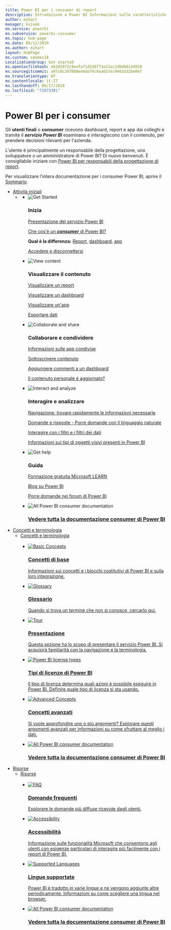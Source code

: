 ```yaml
---
title: Power BI per i consumer di report
description: Introduzione a Power BI Informazioni sulle caratteristiche e le funzionalità di Power BI e sulle potenzialità offerte per i consumer e gli utenti finali di Power BI.
author: mihart
manager: kvivek
ms.service: powerbi
ms.subservice: powerbi-consumer
ms.topic: hub-page
ms.date: 09/11/2019
ms.author: mihart
layout: HubPage
ms.custom: seodec18
LocalizationGroup: Get started
ms.openlocfilehash: d43d1072c9eafa71d336f71e22ac2d6d68144558
ms.sourcegitcommit: a97c0c34f888e44abf4c9aa657ec9463a32be06f
ms.translationtype: HT
ms.contentlocale: it-IT
ms.lasthandoff: 09/17/2019
ms.locfileid: "71073391"
---
```

<div id="main" class="v2">
      <div class="container">
            <h1 class="">Power BI per i consumer</h1>
            <p>Gli <b>utenti finali</b> o <b>consumer</b> ricevono dashboard, report e app dai colleghi e tramite il <b><i>servizio Power BI</i></b> esaminano e interagiscono con il contenuto, per prendere decisioni rilevanti per l'azienda.</p>
            <p>L'utente è principalmente un responsabile della progettazione, uno sviluppatore o un amministratore di Power BI? Di nuovo benvenuti. È consigliabile iniziare con <a href="../power-bi-creator-landing.md">Power BI per responsabili della progettazione di report</a>.</p>
            <p>Per visualizzare l'intera documentazione per i consumer Power BI, aprire il <a href="end-user-consumer.md">Sommario</a>.</p>
            <ul class="pivots">
            <li>
                <a href="#get-started" data-linktype="self-bookmark">Attività iniziali</a>
                <ul id="get-started" class="cardsF">
                    <li>
                        <a data-default="true" href="#getstarted" data-linktype="self-bookmark"></a>
                        <ul id="getstarted" class="cardsF">
                            <li>
                                <div class="cardSize">
                                    <div class="cardPadding">
                                        <div class="card">
                                            <div class="cardImageOuter">
                                                <div class="cardImage">
                                                    <img alt="Get Started" src="media/end-user-consumer/get-started.svg" data-linktype="relative-path">
                                                </div>
                                            </div>
                                            <div class="cardText">
                                                <h3>Inizia</h3>
                                                <p><a href="/power-bi/consumer/end-user-reading-view" data-linktype="absolute-path">Presentazione del servizio Power BI</a></p>
                                                <p><a href="/power-bi/consumer/end-user-consumer" data-linktype="absolute-path">Che cos'è un <b><i>consumer</i></b> di Power BI?</a></p>
                                                <p><b>Qual è la differenza:</b> <a href="/power-bi/consumer/end-user-reports" data-linktype="absolute-path">Report</a>, <a href="/power-bi/consumer/end-user-dashboards" data-linktype="absolute-path">dashboard</a>, <a href="/power-bi/consumer/end-user-apps" data-linktype="absolute-path">app</a></p>
                                                <p><a href="/power-bi/consumer/end-user-sign-in" data-linktype="absolute-path">Accedere e disconnettersi</a></p>
                                            </div>
                                        </div>
                                    </div>
                                </div>
                            </li>
                            <li>
                                <div class="cardSize">
                                    <div class="cardPadding">
                                        <div class="card">
                                            <div class="cardImageOuter">
                                                <div class="cardImage">
                                                    <img alt="View content" src="media/end-user-consumer/view-content.svg" data-linktype="relative-path">
                                                </div>
                                            </div>
                                            <div class="cardText">
                                                <h3>Visualizzare il contenuto</h3>
                                                <p><a href="/power-bi/consumer/end-user-report-open" data-linktype="absolute-path">Visualizzare un report</a></p>
                                                <p><a href="/power-bi/consumer/end-user-dashboard-open" data-linktype="absolute-path">Visualizzare un dashboard</a></p>
                                                <p><a href="/power-bi/consumer/end-user-app-view" data-linktype="absolute-path">Visualizzare un'app</a></p>
                                                <p><a href="/power-bi/consumer/end-user-export" data-linktype="absolute-path">Esportare dati</a>
                                            </div>
                                        </div>
                                    </div>
                                </div>
                            </li>
                            <li>
                                <div class="cardSize">
                                    <div class="cardPadding">
                                        <div class="card">
                                            <div class="cardImageOuter">
                                                <div class="cardImage">
                                                    <img alt="Collaborate and share" src="media/end-user-consumer/collaborate-share.svg" data-linktype="relative-path">
                                                </div>
                                            </div>
                                            <div class="cardText">
                                                <h3>Collaborare e condividere</h3>
                                                <p><a href="/power-bi/consumer/end-user-apps" data-linktype="absolute-path">Informazioni sulle app condivise</a></p>
                                                <p><a href="/power-bi/consumer/end-user-subscribe" data-linktype="absolute-path">Sottoscrivere contenuto</a></p>
                                                <p><a href="/power-bi/consumer/end-user-comment" data-linktype="absolute-path">Aggiungere commenti a un dashboard</a></p>
                                                <p><a href="/power-bi/consumer/end-user-fresh" data-linktype="absolute-path">Il contenuto personale è aggiornato?</a></p>
                                            </div>
                                        </div>
                                    </div>
                                </div>
                            </li>
                            <li>
                                <div class="cardSize">
                                    <div class="cardPadding">
                                        <div class="card">
                                            <div class="cardImageOuter">
                                                <div class="cardImage">
                                                    <img alt="Interact and analyze" src="media/end-user-consumer/interact-analyze.svg" data-linktype="relative-path">
                                                </div>
                                            </div>
                                            <div class="cardText">
                                                <h3>Interagire e analizzare</h3>
                                                <p><a href="/power-bi/consumer/end-user-experience" data-linktype="absolute-path">Navigazione: trovare rapidamente le informazioni necessarie</a></p>
                                                <p><a href="/power-bi/consumer/end-user-q-and-a" data-linktype="absolute-path">Domande e risposte - Porre domande con il linguaggio naturale</a></p>
                                                <p><a href="/power-bi/consumer/end-user-report-filter" data-linktype="absolute-path">Interagire con i filtri e i filtri dei dati</a></p>
                                                <p><a href="/power-bi/consumer/end-user-visual-type" data-linktype="absolute-path">Informazioni sui tipi di oggetti visivi presenti in Power BI</a></p>
                                            </div>
                                        </div>
                                    </div>
                                </div>
                            </li>
                            <li>
                                <div class="cardSize">
                                    <div class="cardPadding">
                                        <div class="card">
                                            <div class="cardImageOuter">
                                                <div class="cardImage">
                                                    <img alt="Get help" src="media/end-user-consumer/get-help.svg" data-linktype="relative-path">
                                                </div>
                                            </div>
                                            <div class="cardText">
                                                <h3>Guida</h3>
                                            <p><a href="https://docs.microsoft.com/en-us/learn/paths/consume-data-with-power-bi/" data-linktype="absolute-path">Formazione gratuita Microsoft LEARN</a></p>
                                                <p><a href="https://powerbi.microsoft.com/blog/" data-linktype="absolute-path">Blog su Power BI</a></p>
                                                <p><a href="http://community.powerbi.com/" data-linktype="absolute-path">Porre domande nei forum di Power BI</a></p>
                                            </div>
                                        </div>
                                    </div>
                                </div>
                            </li>
                            <li>
                                <div class="cardSize">
                                    <div class="cardPadding">
                                        <div class="card">
                                            <div class="cardImageOuter">
                                                <div class="cardImage">
                                                    <img alt="All Power BI consumer documentation" src="media/end-user-consumer/see-all.svg" data-linktype="relative-path">
                                                </div>
                                            </div>
                                            <div class="cardText">
                                                <a href="end-user-consumer.md" data-linktype="absolute-path">
                                                <h3>Vedere tutta la documentazione consumer di Power BI</h3></a>
                                            </div>
                                        </div>
                                    </div>
                                </div>
                            </li>
                        </ul>
                    </li>
                </ul>
            </li>
            <li>
                <a href="#concepts-terminology" data-linktype="self-bookmark"> Concetti e terminologia </a>
                <ul id="concepts-terminology">
                    <li>
                        <a href="#conceptsterminology" data-linktype="self-bookmark"> Concetti e terminologia</a>
                        <ul id="conceptsterminology" class="cardsC">
                            <br>
                            <li>
                                <a href="/power-bi/consumer/End-user-basic-concepts" data-linktype="absolute-path">
                                    <div class="cardSize">
                                        <div class="cardPadding">
                                            <div class="card">
                                                <div class="cardImageOuter">
                                                    <div class="cardImage bgdAccent1">
                                                        <img src="media/end-user-consumer/basic-concepts.svg" alt="Basic Concepts" data-linktype="relative-path">
                                                    </div>
                                                </div>
                                                <div class="cardText">
                                                    <h3>Concetti di base</h3>
                                                    <p>Informazioni sui concetti e i blocchi costitutivi di Power BI e sulla loro integrazione.</p>
                                                </div>
                                            </div>
                                        </div>
                                    </div>
                                </a>
                            </li>
                            <li>
                                <a href="/power-bi/consumer/End-user-glossary" data-linktype="absolute-path">
                                    <div class="cardSize">
                                        <div class="cardPadding">
                                            <div class="card">
                                                <div class="cardImageOuter">
                                                    <div class="cardImage bgdAccent1">
                                                        <img src="media/end-user-consumer/glossary.svg" alt="Glossary" data-linktype="relative-path">
                                                    </div>
                                                </div>
                                                <div class="cardText">
                                                    <h3>Glossario</h3>
                                                    <p>Quando si trova un termine che non si conosce, cercarlo qui.</p>
                                                </div>
                                            </div>
                                        </div>
                                    </div>
                                </a>
                            </li>
                            <li>
                                <a href="/power-bi/consumer/end-user-experience" data-linktype="absolute-path">
                                    <div class="cardSize">
                                        <div class="cardPadding">
                                            <div class="card">
                                                <div class="cardImageOuter">
                                                    <div class="cardImage bgdAccent1">
                                                        <img src="media/end-user-consumer/tour.svg" alt="Tour" data-linktype="relative-path">
                                                    </div>
                                                </div>
                                                <div class="cardText">
                                                    <h3>Presentazione</h3>
                                                    <p>Questa sezione ha lo scopo di presentare il servizio Power BI. Si acquisirà familiarità con la navigazione e la terminologia.</p>
                                                </div>
                                            </div>
                                        </div>
                                    </div>
                                </a>
                            </li>
                            <li>
                                <a href="/power-bi/service-admin-licensing-organization" data-linktype="absolute-path">
                                    <div class="cardSize">
                                        <div class="cardPadding">
                                            <div class="card">
                                                <div class="cardImageOuter">
                                                    <div class="cardImage bgdAccent1">
                                                        <img src="media/end-user-consumer/power-bi-license-types.svg" alt="Power BI license types" data-linktype="relative-path">
                                                    </div>
                                                </div>
                                                <div class="cardText">
                                                    <h3>Tipi di licenze di Power BI</h3>
                                                    <p>Il tipo di licenza determina quali azioni è possibile eseguire in Power BI. Definire quale tipo di licenza si sta usando.</p>
                                                </div>
                                            </div>
                                        </div>
                                    </div>
                                </a>
                            </li>
                            <li>
                                <a href="/power-bi/consumer/end-user-featured" data-linktype="absolute-path">
                                    <div class="cardSize">
                                        <div class="cardPadding">
                                            <div class="card">
                                                <div class="cardImageOuter">
                                                    <div class="cardImage bgdAccent1">
                                                        <img src="media/end-user-consumer/advanced-concepts.svg" alt="Advanced Concepts" data-linktype="relative-path">
                                                    </div>
                                                </div>
                                                <div class="cardText">
                                                    <h3>Concetti avanzati</h3>
                                                    <p>Si vuole approfondire uno o più argomenti? Esplorare questi argomenti avanzati per informazioni su come sfruttare al meglio i dati. </p>
                                                </div>
                                            </div>
                                        </div>
                                    </div>
                                </a>
                            </li>
                            <li>
                                <a href="end-user-consumer.md" data-linktype="absolute-path">
                                    <div class="cardSize">
                                        <div class="cardPadding">
                                            <div class="card">
                                                <div class="cardImageOuter">
                                                    <div class="cardImage bgdAccent1">
                                                        <img src="media/end-user-consumer/See_All_400x140.svg" alt="All Power BI consumer documentation" data-linktype="relative-path">
                                                    </div>
                                                </div>
                                                <div class="cardText">
                                                    <h3>Vedere tutta la documentazione consumer di Power BI</h3>
                                                </div>
                                            </div>
                                        </div>
                                    </div>
                                </a>
                            </li>
                        </ul>
                    </li>
                </ul>
            </li>
            <li>
                <a href="#resources" data-linktype="self-bookmark">Risorse</a>
                <ul id="resources">
                    <li>
                        <a href="#resources" data-linktype="self-bookmark">Risorse</a>
                        <ul id="resources" class="cardsC">
                            <br>
                            <li>
                                <a href="/power-bi/consumer/end-user-faq" data-linktype="absolute-path">
                                    <div class="cardSize">
                                        <div class="cardPadding">
                                            <div class="card">
                                                <div class="cardImageOuter">
                                                    <div class="cardImage bgdAccent1">
                                                        <img src="media/end-user-consumer/faq.svg" alt="FAQ" data-linktype="relative-path">
                                                    </div>
                                                </div>
                                                <div class="cardText">
                                                    <h3>Domande frequenti</h3>
                                                    <p>Esplorare le domande più diffuse ricevute dagli utenti.</p>
                                                </div>
                                            </div>
                                        </div>
                                    </div>
                                </a>
                            </li>
                            <li>
                                <a href="/power-bi/desktop-accessibility" data-linktype="absolute-path">
                                    <div class="cardSize">
                                        <div class="cardPadding">
                                            <div class="card">
                                                <div class="cardImageOuter">
                                                    <div class="cardImage bgdAccent1">
                                                        <img src="media/end-user-consumer/accessibility.svg" alt="Accessibility" data-linktype="relative-path">
                                                    </div>
                                                </div>
                                                <div class="cardText">
                                                    <h3>Accessibilità</h3>
                                                    <p>Informazione sulle funzionalità Microsoft che consentono agli utenti con esigenze particolari di interagire più facilmente con i report di Power BI. </p>
                                                </div>
                                            </div>
                                        </div>
                                    </div>
                                </a>
                            </li>
                            <li>
                                <a href="/power-bi/supported-languages-countries-regions" data-linktype="absolute-path">
                                    <div class="cardSize">
                                        <div class="cardPadding">
                                            <div class="card">
                                                <div class="cardImageOuter">
                                                    <div class="cardImage bgdAccent1">
                                                        <img src="media/end-user-consumer/supported-languages.svg" alt="Supported Languages" data-linktype="relative-path">
                                                    </div>
                                                </div>
                                                <div class="cardText">
                                                    <h3>Lingue supportate</h3>
                                                    <p>Power BI è tradotto in varie lingue e ne vengono aggiunte altre periodicamente. Informazioni su come scegliere una lingua nel browser. </p>
                                                </div>
                                            </div>
                                        </div>
                                    </div>
                                </a>
                            </li>
                            <li>
                                <a href="end-user-consumer.md" data-linktype="absolute-path">
                                    <div class="cardSize">
                                        <div class="cardPadding">
                                            <div class="card">
                                                <div class="cardImageOuter">
                                                    <div class="cardImage bgdAccent1">
                                                        <img src="media/end-user-consumer/See_All_400x140.svg" alt="All Power BI consumer documentation" data-linktype="relative-path">
                                                    </div>
                                                </div>
                                                <div class="cardText">
                                                    <h3>Vedere tutta la documentazione consumer di Power BI</h3>
                                                </div>
                                            </div>
                                        </div>
                                    </div>
                                </a>
                            </li>
                        </ul>
                    </li>
                </ul>
            </li>
            </ul> 
      </div>
</div>
